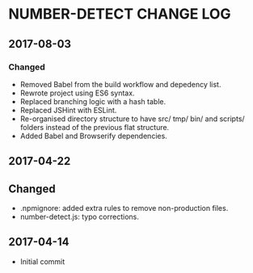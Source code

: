 # NUMBER-DETECT CHANGE LOG #

## 2017-08-03

### Changed
- Removed Babel from the build workflow and depedency list.
- Rewrote project using ES6 syntax.
- Replaced branching logic with a hash table.
- Replaced JSHint with ESLint.
- Re-organised directory structure to have src/ tmp/ bin/ and scripts/ folders instead of the previous flat structure.
- Added Babel and Browserify dependencies.

## 2017-04-22

## Changed
- .npmignore: added extra rules to remove non-production files.
- number-detect.js: typo corrections.

## 2017-04-14
- Initial commit
